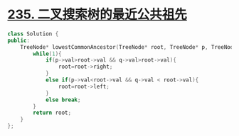 # [235. 二叉搜索树的最近公共祖先](https://leetcode-cn.com/problems/lowest-common-ancestor-of-a-binary-search-tree/)

```cpp
class Solution {
public:
    TreeNode* lowestCommonAncestor(TreeNode* root, TreeNode* p, TreeNode* q) {
        while(1){
            if(p->val>root->val && q->val>root->val){
                root=root->right;
            }
            else if(p->val<root->val && q->val < root->val){
                root=root->left;
            }
            else break;
        }
        return root;
    }
};
```